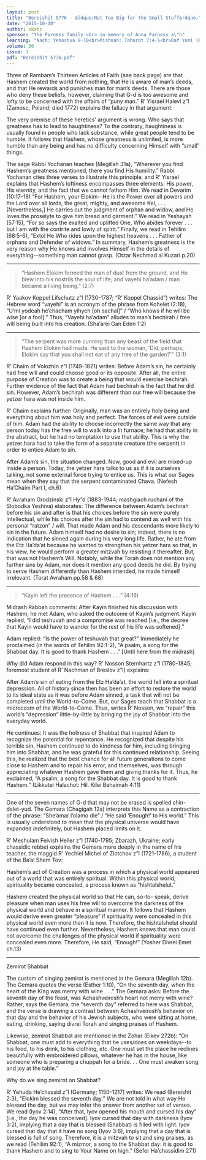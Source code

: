 ```yaml
---
layout: post
title: "Bereishit 5776 - &ldquo;Not Too Big for the Small Stuff&rdquo;"
date: "2015-10-10"
author: skatz
sponsor: "the Parness family <br> in memory of Anna Parness a\"h"
learning: "Nach: Yehoshua 9-10<br>Mishnah: Taharot 7:4-5<br>Daf Yomi (Bavli): Nazir 49<br>Halachah: Mishnah Berurah 687:1-688:1"
volume: 30
issue: 1
pdf: "Bereishit 5776.pdf"
---
```


Three of Rambam&rsquo;s Thirteen Articles of Faith (see back 
page) are that Hashem created the world from nothing, that He is 
aware of man&rsquo;s deeds, and that He rewards and punishes man for 
man&rsquo;s deeds. There are those who deny these beliefs, however, 
claiming that G-d is too awesome and lofty to be concerned with 
the affairs of &ldquo;puny man.&rdquo; R&rsquo; Yisrael Halevi z&rdquo;l (Zamosc, 
Poland; died 1772) explains the fallacy in that argument:

The very premise of these heretics&rsquo; argument is wrong. Who 
says that greatness has to lead to haughtiness? To the contrary, 
haughtiness is usually found in people who lack substance, while 
great people tend to be humble. It follows that Hashem, whose 
greatness is unlimited, is more humble than any being and has no 
difficulty concerning Himself with &ldquo;small&rdquo; things.

The sage Rabbi Yochanan teaches (Megillah 31a), &ldquo;Wherever 
you find Hashem&rsquo;s greatness mentioned, there you find His 
humility.&rdquo; Rabbi Yochanan cites three verses to illustrate this 
principle, and R&rsquo; Yisrael explains that Hashem&rsquo;s loftiness 
encompasses three elements: His power, His eternity, and the 
fact that we cannot fathom Him. We read in Devarim (10:17-18) 
&ldquo;For Hashem, your Elokim--He is the Power over all powers and 
the Lord over all lords, the great, mighty, and awesome Kel, . . 
. \[Nevertheless,\] He carries out the judgment of orphan and 
widow, and He loves the proselyte to give him bread and 
garment.&rdquo; We read in Yeshayah (57:15), &ldquo;For so says the exalted 
and uplifted One, Who abides forever . . . but I am with the 
contrite and lowly of spirit.&rdquo; Finally, we read in Tehilim 
(68:5-6), &ldquo;Extol He Who rides upon the highest heavens . . . 
Father of orphans and Defender of widows.&rdquo; In summary, Hashem&rsquo;s 
greatness is the very reason why He knows and involves Himself 
in the details of everything--something man cannot grasp. (Otzar 
Nechmad al Kuzari p.20)

********

> &ldquo;Hashem Elokim formed the man of dust from the ground, 
> and He blew into his nostrils the soul of life; and 
> vayehi ha&rsquo;adam / man became a living being.&rdquo;  (2:7)

R&rsquo; Yaakov Koppel Lifschutz z&rdquo;l (1730-1787; &ldquo;R&rsquo; Koppel 
Chassid&rdquo;) writes: The Hebrew word &ldquo;vayehi&rdquo; is an acronym of the 
phrase from Kohelet (2:18), &ldquo;U&rsquo;mi yodeah he&rsquo;chacham yihyeh \[oh 
sachal\]&rdquo; / &ldquo;Who knows if he will be wise \[or a fool\].&rdquo; Thus, 
&ldquo;Vayehi ha&rsquo;adam&rdquo; alludes to man&rsquo;s bechirah / free will being 
built into his creation.  (Sha&rsquo;arei Gan Eden 1:2)

********

> &ldquo;The serpent was more cunning than any beast of the 
> field that Hashem Elokim had made. He said to the 
> woman, &lsquo;Did, perhaps, Elokim say that you shall not 
> eat of any tree of the garden?&rsquo;&rdquo; (3:1)

R&rsquo; Chaim of Volozhin z&rdquo;l (1749-1821) writes: Before Adam&rsquo;s 
sin, he certainly had free will and could choose good or its 
opposite. After all, the entire purpose of Creation was to 
create a being that would exercise bechirah. Further evidence of 
the fact that Adam had bechirah is the fact that he did sin. 
However, Adam&rsquo;s bechirah was different than our free will 
because the yetzer hara was not inside him.

R&rsquo; Chaim explains further: Originally, man was an entirely 
holy being and everything about him was holy and perfect. The 
forces of evil were outside of him. Adam had the ability to 
choose incorrectly the same way that any person today has the 
free will to walk into a lit furnace; he had that ability in the 
abstract, but he had no temptation to use that ability. This is 
why the yetzer hara had to take the form of a separate creature 
(the serpent) in order to entice Adam to sin.

After Adam&rsquo;s sin, the situation changed. Now, good and evil 
are mixed-up inside a person. Today, the yetzer hara talks to us 
as if it is ourselves talking, not some external force trying to 
entice us. This is what our Sages mean when they say that the 
serpent contaminated Chava.  (Nefesh Ha&rsquo;Chaim Part I, ch.6)

R&rsquo; Avraham Grodzinski z&rdquo;l Hy&rdquo;d (1883-1944; mashgiach 
ruchani of the Slobodka Yeshiva) elaborates: The difference 
between Adam&rsquo;s bechirah before his sin and after is that his 
choices before the sin were purely intellectual, while his 
choices after the sin had to contend as well with his personal 
&ldquo;ratzon&rdquo; / will. That made Adam and his descendants more likely 
to sin in the future. Adam himself had no desire to sin; indeed, 
there is no indication that he sinned again during his very long 
life. Rather, he ate from the Etz Ha&rsquo;da&rsquo;at because he wanted to 
strengthen his yetzer hara so that, in his view, he would 
perform a greater mitzvah by resisting it thereafter. But, that 
was not Hashem&rsquo;s Will. Notably, while the Torah does not mention 
any further sins by Adam, nor does it mention any good deeds he 
did. By trying to serve Hashem differently than Hashem intended, 
he made himself irrelevant.  (Torat Avraham pp.58 & 68)

********

> &ldquo;Kayin left the presence of Hashem . . .&rdquo; (4:16)

Midrash Rabbah comments: After Kayin finished his 
discussion with Hashem, he met Adam, who asked the outcome of 
Kayin&rsquo;s judgment. Kayin replied, &ldquo;I did teshuvah and a 
compromise was reached \[i.e., the decree that Kayin would have 
to wander for the rest of his life was softened\].&rdquo;

Adam replied: &ldquo;Is the power of teshuvah that great?&rdquo; 
Immediately he proclaimed (in the words of Tehilim 92:1-2), &ldquo;A 
psalm, a song for the Shabbat day. It is good to thank Hashem . 
. .&rdquo; \[Until here from the midrash\]

Why did Adam respond in this way? R&rsquo; Nosson Sternhartz z&rdquo;l 
(1780-1845; foremost student of R&rsquo; Nachman of Breslov z&rdquo;l) 
explains:

After Adam&rsquo;s sin of eating from the Etz Ha&rsquo;da&rsquo;at, the world 
fell into a spiritual depression. All of history since then has 
been an effort to restore the world to its ideal state as it was 
before Adam sinned, a task that will not be completed until the 
World-to-Come. But, our Sages teach that Shabbat is a microcosm 
of the World-to-Come. Thus, writes R&rsquo; Nosson, we &ldquo;repair&rdquo; this 
world&rsquo;s &ldquo;depression&rdquo; little-by-little by bringing the joy of 
Shabbat into the everyday world.

He continues: It was the holiness of Shabbat that inspired 
Adam to recognize the potential for repentance. He recognized 
that despite his terrible sin, Hashem continued to do kindness 
for him, including bringing him into Shabbat, and he was 
grateful for this continued relationship. Seeing this, he 
realized that the best chance for all future generations to come 
close to Hashem and to repair his error, and themselves, was 
through appreciating whatever Hashem gave them and giving thanks 
for it. Thus, he exclaimed, &ldquo;A psalm, a song for the Shabbat 
day. It is good to thank Hashem.&rdquo;  (Likkutei Halachot: Hil. 
Kilei Behaimah 4:11)

********

One of the seven names of G-d that may not be erased is 
spelled shin-dalet-yud. The Gemara (Chagigah 12a) interprets 
this Name as a contraction of the phrase: &ldquo;She&rsquo;amar l&rsquo;olamo die&rdquo; 
/ &ldquo;He said &lsquo;Enough!&rsquo; to His world.&rdquo; This is usually understood 
to mean that the physical universe would have expanded 
indefinitely, but Hashem placed limits on it.

R&rsquo; Meshulam Feivish Heller z&rdquo;l (1740-1795; Zbarazh, 
Ukraine; early chassidic rebbe) explains the Gemara more deeply 
in the name of his teacher, the maggid R&rsquo; Yechiel Michel of 
Zlotchov z&rdquo;l (1721-1786), a student of the Ba&rsquo;al Shem Tov:

Hashem&rsquo;s act of Creation was a process in which a physical 
world appeared out of a world that was entirely spiritual. 
Within this physical world, spirituality became concealed, a 
process known as &ldquo;hishtalshelut.&rdquo;

Hashem created the physical world so that He can, so-to-
speak, derive pleasure when man uses his free will to overcome 
the darkness of the physical world and behave in a spiritual 
manner. It follows that Hashem would derive even greater 
&ldquo;pleasure&rdquo; if spirituality were concealed in this physical world 
even more than it is now. Therefore, the hishtalshelut should 
have continued even further. Nevertheless, Hashem knows that man 
could not overcome the challenges of the physical world if 
spirituality were concealed even more. Therefore, He said, 
&ldquo;Enough!&rdquo;  (Yosher Divrei Emet ch.13)

********

Zemirot Shabbat

The custom of singing zemirot is mentioned in the Gemara 
(Megillah 12b). The Gemara quotes the verse (Esther 1:10), &ldquo;On 
the seventh day, when the heart of the King was merry with wine 
. . .&rdquo; The Gemara asks: Before the seventh day of the feast, was 
Achashveirosh&rsquo;s heart not merry with wine? Rather, says the 
Gemara, the &ldquo;seventh day&rdquo; referred to here was Shabbat, and the 
verse is drawing a contrast between Achashveirosh&rsquo;s behavior on 
that day and the behavior of his Jewish subjects, who were 
sitting at home, eating, drinking, saying divrei Torah and 
singing praises of Hashem.

Likewise, zemirot Shabbat are mentioned in the Zohar (Eikev 
272b): &ldquo;On Shabbat, one must add to everything that he uses/does 
on weekdays--to his food, to his drink, to his clothing, etc. 
One must set the place he reclines beautifully with embroidered 
pillows, whatever he has in the house, like someone who is 
preparing a chuppah for a bride. . .  One must awaken song and 
joy at the table.&rdquo;

Why do we sing zemirot on Shabbat?

R&rsquo; Yehuda He&rsquo;chassid z&rdquo;l (Germany; 1150-1217) writes: We 
read (Bereishit 2:3), &ldquo;Elokim blessed the seventh day.&rdquo; We are 
not told in what way He blessed the day, but we may infer the 
answer from another set of verses. We read (Iyov 2:14), &ldquo;After 
that, Iyov opened his mouth and cursed his day&rdquo; \[i.e., the day 
he was conceived\]. Iyov cursed that day with darkness (Iyov 
3:2), implying that a day that is blessed (Shabbat) is filled 
with light. Iyov cursed that day that it have no song (Iyov 
3:6), implying that a day that is blessed is full of song. 
Therefore, it is a mitzvah to sit and sing praises, as we read 
(Tehilim 92:1), &ldquo;A mizmor, a song to the Shabbat day: it is good 
to thank Hashem and to sing to Your Name on high.&rdquo;  (Sefer 
Ha&rsquo;chassidim 271)
